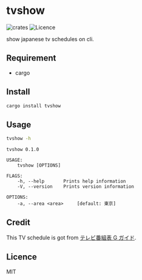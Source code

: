 # tvshow

![crates](https://img.shields.io/crates/v/tvshow.svg) ![Licence](https://img.shields.io/github/license/Doarakko/tvshow)

show japanese tv schedules on cli.

## Requirement

- cargo

## Install

```bash
cargo install tvshow
```

## Usage

```bash
tvshow -h
```

```
tvshow 0.1.0

USAGE:
    tvshow [OPTIONS]

FLAGS:
    -h, --help       Prints help information
    -V, --version    Prints version information

OPTIONS:
    -a, --area <area>     [default: 東京]
```

## Credit

This TV schedule is got from [テレビ番組表 G ガイド](https://bangumi.org).

## Licence

MIT
